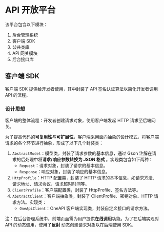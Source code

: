 # API 开放平台

该平台包含以下模块：

1. 后台管理系统
2. 客户端 SDK
3. 公共类库
4. API 网关模块
5. 后台接口库

## 客户端 SDK

客户端 SDK 提供给开发者使用，其中封装了 API 签名认证算法以简化开发者调用 API 的流程。

### 设计思想

客户端的整体流程：开发者创建请求对象，使用客户端发起 HTTP 请求至后端网关。

为了提高代码的**可复用性**与**可扩展性**，客户端采用面向抽象的设计模式，将客户端请求的各个环节进行抽象，形成了以下几个封装类：

1. `AbstractModel`：模型类，封装了请求参数的基本信息，通过 Gson 注解在请求的后处理中将**请求/响应参数转换为 JSON 格式**
   。实现类包含如下两种：
    - `Request`：请求对象，封装了请求的基本信息。
    - `Response`：响应对象，封装了响应的基本信息。
2. `HttpProfile`：HTTP 配置类，封装了 HTTP 请求的基本信息，如请求方法、请求地址、请求协议、请求超时时间等。
3. `ClientProfile`：客户端配置类，封装了 HttpProfile、签名方法等。
4. `AbstractClient`：客户端抽象类，封装了 ClientProfile、密钥对象、HTTP 请求方法。实现类：
    - `OneApiClient`：OneAPI 客户端实现类，封装自定义接口的请求方法。

注：在后台管理系统中，前端页面需为用户提供**在线调用**功能。为了在后端实现对 API 的动态调用，使用了**反射**
动态创建请求对象以在后端使用 SDK。